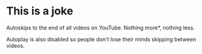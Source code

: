 # This is a joke

Autoskips to the end of all videos on YouTube. Nothing more*, nothing less.

Autoplay is also disabled so people don't lose their minds skipping between videos.